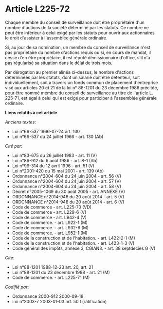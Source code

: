 # Article L225-72

Chaque membre du conseil de surveillance doit être propriétaire d'un nombre d'actions de la société déterminé par les
statuts. Ce nombre ne peut être inférieur à celui exigé par les statuts pour ouvrir aux actionnaires le droit d'assister à
l'assemblée générale ordinaire.

Si, au jour de sa nomination, un membre du conseil de surveillance n'est pas propriétaire du nombre d'actions requis ou si,
en cours de mandat, il cesse d'en être propriétaire, il est réputé démissionnaire d'office, s'il n'a pas régularisé sa
situation dans le délai de trois mois.

Par dérogation au premier alinéa ci-dessus, le nombre d'actions déterminées par les statuts, dont un salarié doit être
détenteur, soit individuellement, soit à travers un fonds commun de placement d'entreprise visé aux articles 20 et 21 de la
loi n° 88-1201 du 23 décembre 1988 précitée, pour être nommé membre du conseil de surveillance au titre de l'article L.
225-71, est égal à celui qui est exigé pour participer à l'assemblée générale ordinaire.

**Liens relatifs à cet article**

_Anciens textes_:

  - Loi n°66-537 1966-07-24 art. 130
  - Loi n°66-537 du 24 juillet 1966 - art. 130 (Ab)

_Cité par_:

  - Loi n°83-675 du 26 juillet 1983 - art. 11 (V)
  - Loi n°86-912 du 6 août 1986 - art. 8-1 (Ab)
  - Loi n°96-314 du 12 avril 1996 - art. 51 (V)
  - Loi n°2001-420 du 15 mai 2001 - art. 139 (Ab)
  - Ordonnance n°2004-604 du 24 juin 2004 - art. 56 (V)
  - Ordonnance n°2004-604 du 24 juin 2004 - art. 57 (V)
  - Ordonnance n°2004-604 du 24 juin 2004 - art. 58 (V)
  - Décret n°2005-1069 du 30 août 2005 - art. ANNEXE (V)
  - ORDONNANCE n°2014-948 du 20 août 2014 - art. 5 (V)
  - ORDONNANCE n°2014-948 du 20 août 2014 - art. 6 (V)
  - Code de commerce - art. L225-73 (VD)
  - Code de commerce - art. L229-6 (V)
  - Code de commerce - art. L942-4 (V)
  - Code de commerce. - art. L922-1 (M)
  - Code de commerce. - art. L932-6 (M)
  - Code de commerce. - art. L952-1 (M)
  - Code de la construction et de l'habitation. - art. L422-2-1 (M)
  - Code de la construction et de l'habitation. - art. L423-1-3 (V)
  - Code général des impôts, annexe 3, CGIAN3. - art. 38 septdecies G (V)

_Cite_:

  - Loi n°88-1201 1988-12-23 art. 20, art. 21
  - Loi n°88-1201 du 23 décembre 1988 - art. 21 (M)
  - Code de commerce. - art. L225-71 (M)

_Codifié par_:

  - Ordonnance 2000-912 2000-09-18
  - Loi n°2003-7 2003-01-03 art. 50 I (ratification)
